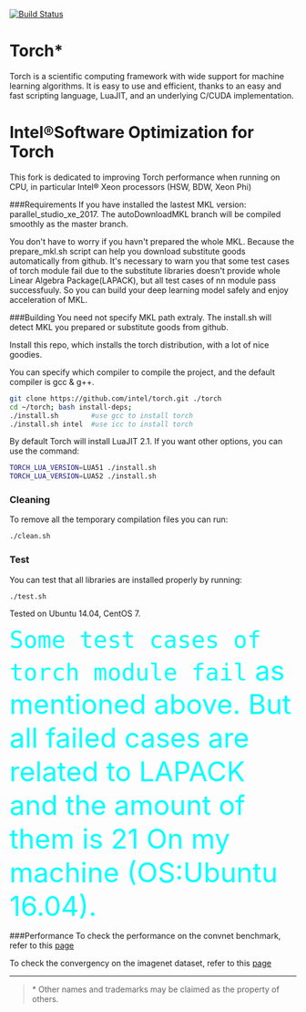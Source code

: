 [![Build Status](https://travis-ci.org/torch/distro.svg?branch=master)](https://travis-ci.org/torch/distro)

Torch*
============
Torch is a scientific computing framework with wide support for machine learning algorithms. It is easy to use and efficient, thanks to an easy and fast scripting language, LuaJIT, and an underlying C/CUDA implementation.

Intel®Software Optimization for Torch
============
This fork is dedicated to improving Torch performance when running on CPU, in particular Intel® Xeon processors (HSW, BDW, Xeon Phi)


###Requirements
If you have installed the lastest MKL version: parallel_studio_xe_2017. The autoDownloadMKL branch will be compiled smoothly as the master branch. 

You don't have to worry if you havn't prepared the whole MKL. Because the prepare_mkl.sh script can help you download substitute goods automatically from github. It's necessary to warn you that some test cases of torch module fail due to the substitute libraries doesn't provide whole Linear Algebra Package(LAPACK), but all test cases of nn module pass successfuuly. So you can build your deep learning model safely and enjoy acceleration of MKL.



###Building
You need not specify MKL path extraly. The install.sh will detect MKL you prepared or substitute goods from github.

Install this repo, which installs the torch distribution, with a lot of nice goodies. 

You can specify which compiler to compile the project, and the default compiler is gcc & g++.
```sh
git clone https://github.com/intel/torch.git ./torch
cd ~/torch; bash install-deps;
./install.sh        #use gcc to install torch
./install.sh intel  #use icc to install torch
```

By default Torch will install LuaJIT 2.1. If you want other options, you can use the command:
```sh
TORCH_LUA_VERSION=LUA51 ./install.sh
TORCH_LUA_VERSION=LUA52 ./install.sh
```


### Cleaning
To remove all the temporary compilation files you can run:
```bash
./clean.sh
```

### Test
You can test that all libraries are installed properly by running:
```bash
./test.sh
```
Tested on Ubuntu 14.04, CentOS 7.

<font color=#00ffff size=8>`Some test cases of torch module fail` as mentioned above. But all failed cases are related to LAPACK and the amount of them is 21 On my machine (OS:Ubuntu 16.04).</font> 


###Performance
To check the performance on the convnet benchmark, refer to this [page](https://github.com/xhzhao/Optimized-Torch-benchmark)


To check the convergency on the imagenet dataset, refer to this [page](https://github.com/xhzhao/imagenet-CPU.torch)

---
>\* Other names and trademarks may be claimed as the property of others.


